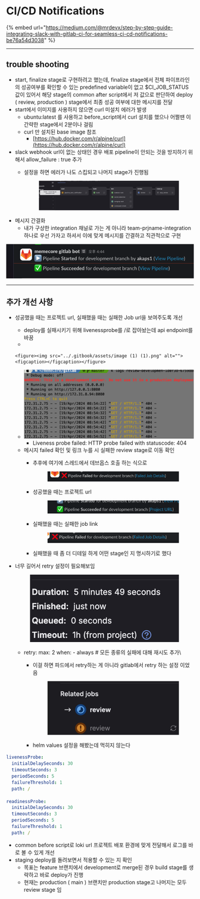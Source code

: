 # CI/CD Notifications

{% embed url="https://medium.com/@mrdevx/step-by-step-guide-integrating-slack-with-gitlab-ci-for-seamless-ci-cd-notifications-be76a54d3038" %}

***

## trouble shooting

* start, finalize stage로 구현하려고 했는데, finalize stage에서 전체 파이프라인의 성공여부를 확인할 수 있는 predefined variable이 없고 $CI\_JOB\_STATUS 값이 있어서 해당 stage의 common after script에서 저 값으로 판단하여 deploy ( review, production ) stage에서 최종 성공 여부에 대한 메시지를 전달
* start에서 이미지를 사용하지 않으면 curl 미설치 에러가 발생
  * ubuntu:latest 를 사용하고 before\_script에서 curl 설치를 했으나 어쩔땐 이 간략한 stage에서 2분이나 걸림
  * curl 만 설치된 base image 참조
    * [https://hub.docker.com/r/alpine/curl](https://hub.docker.com/r/alpine/curl)
* slack webhook url이 없는 상태인 경우 배포 pipeline이 안되는 것을 방지하기 위해서 allow\_failure : true 추가
  *   &#x20;설정을 하면 에러가 나도 스킵되고 나머지 stage가 진행됨

      <figure><img src="../.gitbook/assets/image (29).png" alt=""><figcaption></figcaption></figure>
* 메시지 간결화
  * 내가 구상한 integration 채널로 가는 게 아니라 team-prjname-integration 하나로 우선 가자고 하셔서 이에 맞게 메시지를 간결하고 직관적으로 구현

![](<../.gitbook/assets/image (4).png>)



***

## 추가 개선 사항

* 성공했을 때는 프로젝트  url, 실패했을 때는 실패한 Job url을 보여주도록 개선
  * deploy를 실패시키기 위해 livenessprobe를 /로 잡아놨는데 api endpoint를 바꿈
  *

      <figure><img src="../.gitbook/assets/image (1) (1).png" alt=""><figcaption></figcaption></figure>
  * ![](<../.gitbook/assets/image (2).png>)
    * Liveness probe failed: HTTP probe failed with statuscode: 404
  * 메시지 failed 확인 및 링크 누를 시 실패한 review stage로 이동 확인
    *   추후에 여기에 스레드에서 데브옵스 호출 하는 식으로

        <figure><img src="../.gitbook/assets/image (3).png" alt=""><figcaption></figcaption></figure>
    *   성공했을 때는 프로젝트 url

        <figure><img src="../.gitbook/assets/image (1).png" alt=""><figcaption></figcaption></figure>
    *   실패했을 때는 실패한 job link

        <figure><img src="../.gitbook/assets/image.png" alt=""><figcaption></figcaption></figure>


    * 실패했을 때 좀 더 디테일 하게 어떤 stage인 지 명시하기로 했다
*   너무 길어서 retry 설정이 필요해보임

    <figure><img src="../.gitbook/assets/image (2) (1).png" alt=""><figcaption></figcaption></figure>



    * retry: max: 2 when: - always # 모든 종류의 실패에 대해 재시도 추가\

      *   이걸 하면 파드에서 retry하는 게 아니라 gitlab에서 retry 하는 설정 이었음

          <figure><img src="../.gitbook/assets/image (30).png" alt=""><figcaption></figcaption></figure>


      * helm values 설정을 해봤는데 먹히지 않는다

```yaml
livenessProbe:
  initialDelaySeconds: 30
  timeoutSeconds: 3
  periodSeconds: 5
  failureThreshold: 1
  path: /

readinessProbe:
  initialDelaySeconds: 30
  timeoutSeconds: 3
  periodSeconds: 5
  failureThreshold: 1
  path: /
```

* common before script로 loki url 프로젝트 배포 환경에 맞게 전달해서 로그를 바로 볼 수 있게 개선
* staging deploy를 돌려보면서 적용할 수 있는 지 확인
  * 목표는 feature 브랜치에서 development로 merge된 경우 build stage를 생략하고 바로 deploy가 진행
  * 현재는 production ( main ) 브랜치만 production stage고 나머지는 모두 review stage 임
